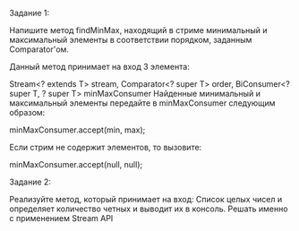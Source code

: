 Задание 1:

Напишите метод findMinMax, находящий в стриме минимальный и максимальный
элементы в соответствии порядком, заданным Comparator'ом.

Данный метод принимает на вход 3 элемента:

Stream<? extends T> stream,
Comparator<? super T> order,
BiConsumer<? super T, ? super T> minMaxConsumer
Найденные минимальный и максимальный элементы передайте в minMaxConsumer
следующим образом:

minMaxConsumer.accept(min, max);

Если стрим не содержит элементов, то вызовите:

minMaxConsumer.accept(null, null);

Задание 2:

Реализуйте метод, который принимает на вход:
Список целых чисел и определяет количество четных и выводит их в консоль.
Решать именно с применением Stream API